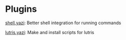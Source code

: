 # Plugins
[shell.yazi](./shell.yazi/): Better shell integration for running commands

[lutris.yazi](./lutris.yazi/): Make and install scripts for lutris
